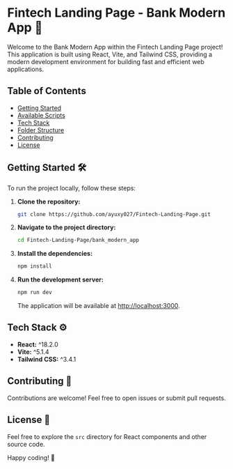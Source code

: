 # Fintech Landing Page - Bank Modern App 🚀

Welcome to the Bank Modern App within the Fintech Landing Page project! This application is built using React, Vite, and Tailwind CSS, providing a modern development environment for building fast and efficient web applications.

## Table of Contents

- [Getting Started](#getting-started)
- [Available Scripts](#available-scripts)
- [Tech Stack](#tech-stack)
- [Folder Structure](#folder-structure)
- [Contributing](#contributing)
- [License](#license)

## Getting Started 🛠️

To run the project locally, follow these steps:

1. **Clone the repository:**

    ```bash
    git clone https://github.com/ayuxy027/Fintech-Landing-Page.git
    ```

2. **Navigate to the project directory:**

    ```bash
    cd Fintech-Landing-Page/bank_modern_app
    ```

3. **Install the dependencies:**

    ```bash
    npm install
    ```

4. **Run the development server:**

    ```bash
    npm run dev
    ```

    The application will be available at [http://localhost:3000](http://localhost:3000).

## Tech Stack ⚙️

- **React:** ^18.2.0
- **Vite:** ^5.1.4
- **Tailwind CSS:** ^3.4.1

## Contributing 🤝

Contributions are welcome! Feel free to open issues or submit pull requests.

## License 📄

Feel free to explore the `src` directory for React components and other source code.

Happy coding! 🚀
